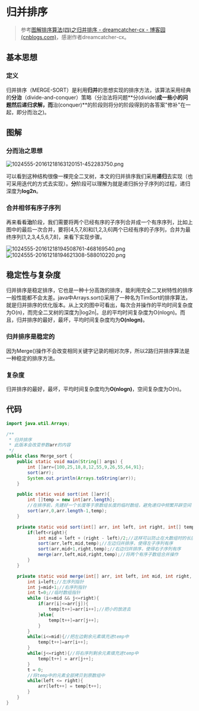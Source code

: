 # 归并排序

> 参考[图解排序算法(四)之归并排序 - dreamcatcher-cx - 博客园 (cnblogs.com)](https://www.cnblogs.com/chengxiao/p/6194356.html)，感谢作者dreamcatcher-cx。

## 基本思想

### 定义

​		归并排序（MERGE-SORT）是利用**归并**的思想实现的排序方法，该算法采用经典的**分治**（divide-and-conquer）策略（分治法将问题**分(divide)**成一些小的问题然后递归求解，而**治(conquer)**的阶段则将分的阶段得到的各答案"修补"在一起，即分而治之)。

## 图解

### 分而治之思想

![1024555-20161218163120151-452283750.png](https://img.pterclub.com/images/2022/02/10/1024555-20161218163120151-452283750.png)

​		可以看到这种结构很像一棵完全二叉树，本文的归并排序我们采用**递归**去实现（也可采用迭代的方式去实现）。**分**阶段可以理解为就是递归拆分子序列的过程，递归深度为**log2n**。

### 合并相邻有序子序列

​		再来看看**治**阶段，我们需要将两个已经有序的子序列合并成一个有序序列，比如上图中的最后一次合并，要将[4,5,7,8]和[1,2,3,6]两个已经有序的子序列，合并为最终序列[1,2,3,4,5,6,7,8]，来看下实现步骤。

![1024555-20161218194508761-468169540.png](https://img.pterclub.com/images/2022/02/10/1024555-20161218194508761-468169540.png)
![1024555-20161218194621308-588010220.png](https://img.pterclub.com/images/2022/02/10/1024555-20161218194621308-588010220.png)

## 稳定性与复杂度

​		归并排序是稳定排序，它也是一种十分高效的排序，能利用完全二叉树特性的排序一般性能都不会太差。java中Arrays.sort()采用了一种名为TimSort的排序算法，就是归并排序的优化版本。从上文的图中可看出，每次合并操作的平均时间复杂度为O(n)，而完全二叉树的深度为|log2n|。总的平均时间复杂度为O(nlogn)。而且，归并排序的最好，最坏，平均时间复杂度均为**O(nlogn)**。

### 归并排序是稳定的

因为Merge()操作不会改变相同关键字记录的相对次序，所以2路归并排序算法是一种稳定的排序方法。

### 复杂度

归并排序的最好，最坏，平均时间复杂度均为**O(nlogn)**，空间复杂度为O(n)。

## 代码

```java
import java.util.Arrays;

/**
 * 归并排序
 * 此版本会改变参数arr的内容
 */
public class Merge_sort {
    public static void main(String[] args) {
        int []arr={100,25,18,8,12,55,9,26,55,64,91};
        sort(arr);
        System.out.println(Arrays.toString(arr));
    }

    public static void sort(int []arr){
        int []temp = new int[arr.length];
        //在排序前，先建好一个长度等于原数组长度的临时数组，避免递归中频繁开辟空间
        sort(arr,0,arr.length-1,temp);
    }

    private static void sort(int[] arr, int left, int right, int[] temp) {
        if(left<right){
            int mid = left + (right - left)/2;//这样可以防止在大数组时的长度相加溢出
            sort(arr,left,mid,temp);//左边归并排序，使得左子序列有序
            sort(arr,mid+1,right,temp);//右边归并排序，使得右子序列有序
            merge(arr,left,mid,right,temp);//将两个有序子数组合并操作
        }
    }

    private static void merge(int[] arr, int left, int mid, int right, int[] temp) {
        int i=left;//左序列指针
        int j=mid+1;//右序列指针
        int t=0;//临时数组指针
        while (i<=mid && j<=right){
            if(arr[i]<=arr[j]){
                temp[t++]=arr[i++];//把小的放进去
            }else{
                temp[t++]=arr[j++];
            }
        }
        while(i<=mid){//把左边剩余元素填充进temp中
            temp[t++]=arr[i++];
        }
        while(j<=right){//将右序列剩余元素填充进temp中
            temp[t++] = arr[j++];
        }
        t = 0;
        //将temp中的元素全部拷贝到原数组中
        while(left <= right){
            arr[left++] = temp[t++];
        }
    }
}
```
